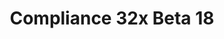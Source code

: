 ---
layout: post
title: Compliance 32x Beta 18
permalink: /compliance32x/B18
header-img: https://database.faithfulpack.net/images/website/posts/32x/B18.jpg

description: |
  Over the past few weeks, Compliance has become a lot more active as a community and as such, we're happy to announce another beta so soon after the last one! This release includes some long awaited textures such as the wolf textures and more of the villager textures. The mountain goat is also butting in and has included itself in this beta! Our artists are striving as always to make it so that the textures in the resource pack are the most consistent and high quality that they can be so we have also changed quite a few of the plant textures to fit better with the rest of the resource pack. Any bugs with the panorama that you may have spotted in the last version on both Java Edition and Bedrock Edition are now also fixed.
  <br><br>
  (NOTE&#58; This version of the pack is compatible with both Java 1.17.1 and 1.18.1. For convenience, we are releasing the update as a single pack. That means you'll get a warning when trying to use the pack in 1.17.1, but you can safely disregard it.)

changelog:
  Added:
    Blocks:
      - Quartz Pillar Top (Nick.)
      - Observer(DMgaming, jogurciQ)
      - Spawner (TheOPWarrior)
    Entities:
      - Grey Llama Decor (DMgaming)
      - Cleric Villager (DMgaming)
      - Cleric Zombie Villager (DMgaming)
      - All Wolves (Alexsor)
      - Cyan Llama Decor (Nick.)
      - White Llama Decor (Nick.)
      - Yellow Llama Decor (Nick.)
      - Zombified Piglin (Fabri)
      - Goat (DMgaming)
    Items:
      - Glow Squid Egg (DMgaming)
      - Cod (TheOPWarrior)
    Bedrock UI:
      - Multiselection ([author name redacted])
      - Inverted Multiselection ([author name redacted])
      - Undo Arrow ([author name redacted])
      - Tab Tops ([author name redacted])
      - Keyboard Tooltip Icon ([author name redacted])
      - Microsoft Share ([author name redacted])
      - Autosave ([author name redacted])
      - Button Borders ([author name redacted])
      - Flat Spyglass ([author name redacted])
      - Toolbar Background ([author name redacted])
      - Magnifying Glass ([author name redacted])
      - Permissions Member Star ([author name redacted])
      - Permissions Visitor Hand ([author name redacted])
  Changed:
    Blocks:
      - Brown Mushroom Block (Aerod)
      - Mushroom Stem (Aerod)
      - Birch Log (Aerod)
      - Still Lava (Aerod)
      - Sugar Cane (Aerod)
      - Bamboo Stalk (Aerod)
      - Azalea Leaves (Aerod)
      - Flowering Azalea Leaves (Aerod)
      - Red Mushroom Block (Aerod)
      - Grass Block Side (DMgaming)
      - Tripwire Hook (DMgaming)
      - Mushroom Block Inside (Aerod)
      - Cactus Bottom (Aerod)
      - Cornflower (Aerod)
      - Dark Oak Log Top (Aerod)
      - Small Dripleaf Stem (Aerod)
      - Spore Blossom (Aerod)
      - Warped Fungus (Aerod)
      - Oak Sapling (Aerod)
      - Magma Block (Aerod)
    Items:
      - Raw Beef (Aerod)
      - Cocoa Beans (Aerod)
      - Charcoal (Aerod)
      - Potion Overlay (Aerod)
      - Leather (Aerod)
      - Arrow (Evorp)
      - Spectral Arrow (Evorp)
      - Tipped Arrows (Evorp)
      - Cake (Alexsor)
      - Trident (TheOPWarrior)
    Entities:
      - Donkey Chest (DMgaming)
      - Mule Chest (DMgaming)
      - Zombie Horse Saddle (DMgaming)
      - Skeleton Horse (DMgaming)
      - Turtle (Aerod)
      - Polar Bear (Aerod)
      - Guardians (Aerod)
    Bedrock UI:
      - Gamer Pic Bevel ([author name redacted])
      - Friend2 ([author name redacted])
  Fixed:
    Blocks:
      - Azalea issues on Bedrock edition
      - Inconsistency between regular and deepslate diamond ore (EachMenderKhai)
    GUI:
      - Panorama inconsistencies (Sei)

downloads:
  1.17.1 - 1.18.x for Java Edition:
    GitHub: https://github.com/Faithful-Resource-Pack/Faithful-Java-32x/releases/download/beta-18/Compliance-32x-Java-Beta-18.zip
    CurseForge: https://www.curseforge.com/minecraft/texture-packs/faithful-32x/download/3583725
  1.18.x for Bedrock Edition:
    GitHub: https://github.com/Faithful-Resource-Pack/Faithful-Bedrock-32x/releases/download/beta-18/Compliance-32x-Bedrock-Beta-18.mcpack
    CurseForge: https://www.curseforge.com/minecraft-bedrock/addons/compliance-32x-bedrock/download/3583726
---